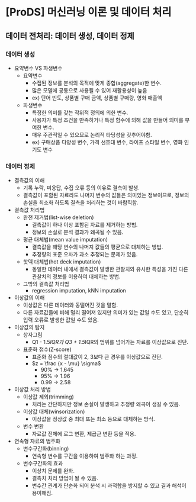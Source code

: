 # [ProDS] 머신러닝 이론 및 데이터 처리

## 데이터 전처리: 데이터 생성, 데이터 정제

### 데이터 생성

- 요약변수 VS 파생변수
    - 요약변수
        - 수집된 정보를 분석의 목적에 맞게 종합(aggregate)한 변수.
        - 많은 모델에 공통으로 사용될 수 있어 재활용성이 높음
        - ex) 단어 빈도, 상품별 구매 금액, 상품별 구매량, 영화 매출액
    - 파생변수
        - 특정한 의미를 갖는 작위적 정의에 의한 변수.
        - 사용자가 특정 조건을 만족하거나 특정 함수에 의해 값을 만들어 의미를 부여한 변수.
        - 매우 주관적일 수 있으므로 논리적 타당성을 갖추어야함.
        - ex) 구매상품 다양성 변수, 가격 선호대 변수, 라이프 스타일 변수, 영화 인기도 변수

### 데이터 정제

- 결측값의 이해
    - 기록 누락, 미응답, 수집 오류 등의 이유로 결측이 발생.
    - 결측값이 포함된 자료라도 나머지 변수의 값들은 의미있는 정보이므로, 정보의 손실을 최소화 하도록 결측을 처리하는 것이 바람직함.
- 결측값 처리법
    - 완전 제거법(list-wise deletion)
        - 결측값이 하나 이상 포함된 자료를 제거하는 방법.
        - 정보의 손실로 분석 결과가 왜곡될 수 있음.
    - 평균 대체법(mean value imputation)
        - 결측값을 해당 변수의 나머지 값들의 평균으로 대체하는 방법.
        - 추정량의 표준 오차가 과소 추정되는 문제가 있음.
    - 핫덱 대체법(hot deck imputation)
        - 동일한 데이터 내에서 결측값이 발생한 관찰치와 유사한 특성을 가진 다른 관찰치의 정보를 이용하여 대체하는 방법.
    - 그밖의 결측값 처리법
        - regression imputation, kNN imputation
- 이상값의 이해
    - 이상값은 다른 데이터와 동떨어진 것을 말함.
    - 다른 자료값들에 비해 멀리 떨어져 있지만 의미가 있는 값일 수도 있고, 단순히 입력 오류로 발생한 값일 수도 있음.
- 이상값의 탐지
    - 상자그림
        - Q1 - 1.5*IQR과 Q3 + 1.5*IQR의 범위를 넘어가는 자료를 이상값으로 진단.
    - 표준화 점수(Z-score)
        - 표준화 점수의 절대값이 2, 3보다 큰 경우를 이상값으로 진단.
        - $z = \frac {x - \mu} \sigma$
            - 90% → 1.645
            - 95% → 1.96
            - 0.99 → 2.58
- 이상값 처리 방법
    - 이상값 제외(trimming)
        - 처리는 간단하지만 정보 손실이 발생하고 추정량 왜곡이 생길 수 있음.
    - 이상값 대체(winsorization)
        - 이상값을 정상값 중 최대 또는 최소 등으로 대체하는 방식.
    - 변수 변환
        - 자료값 전체에 로그 변환, 제곱근 변환 등을 적용.
- 연속형 자료의 범주화
    - 변수구간화(binning)
        - 연속형 변수를 구간을 이용하여 범주화 하는 과정.
    - 변수구간화의 효과
        - 이상치 문제를 완화.
        - 결측치 처리 방법이 될 수 있음.
        - 변수간 관계가 단순화 되어 분석 시 과적합을 방지할 수 있고 결과 해석이 용이해짐.